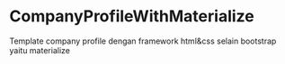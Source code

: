 # CompanyProfileWithMaterialize
Template company profile dengan framework html&amp;css selain bootstrap yaitu materialize
